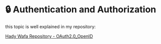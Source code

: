 # 🔒 Authentication and Authorization

this topic is well explained in my repository:

[Hady Wafa Repository - OAuth2.0_OpenID](https://github.com/hadywafa/OAuth2.0_OpenID)
